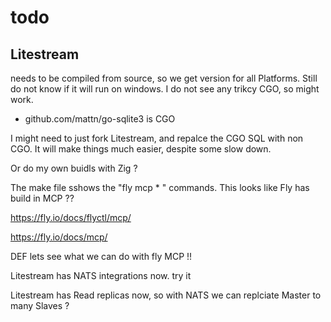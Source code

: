 # todo

## Litestream 

needs to be compiled from source, so we get version for all Platforms. Still do not know if it will run on windows. I do not see any trikcy CGO, so might work.

- github.com/mattn/go-sqlite3 is CGO 

I might need to just fork Litestream, and repalce the CGO SQL with non CGO. It will make things much easier, despite some slow down. 

Or do my own buidls with Zig ?

The make file sshows the "fly mcp * " commands. This looks like Fly has build in MCP ?? 

https://fly.io/docs/flyctl/mcp/

https://fly.io/docs/mcp/

DEF lets see what we can do with fly MCP !!

Litestream has NATS integrations now. try it

Litestream has Read replicas now, so with NATS we can replciate Master to many Slaves  ? 

